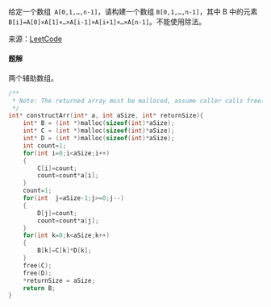 #### 

给定一个数组` A[0,1,…,n-1]`，请构建一个数组 `B[0,1,…,n-1]`，其中 B 中的元素 `B[i]=A[0]×A[1]×…×A[i-1]×A[i+1]×…×A[n-1]`。不能使用除法。

来源：[LeetCode](https://leetcode-cn.com/problems/gou-jian-cheng-ji-shu-zu-lcof)

#### 题解

两个辅助数组。

````C
/**
 * Note: The returned array must be malloced, assume caller calls free().
 */
int* constructArr(int* a, int aSize, int* returnSize){
    int* B = (int *)malloc(sizeof(int)*aSize);
    int* C = (int *)malloc(sizeof(int)*aSize);
    int* D = (int *)malloc(sizeof(int)*aSize);
    int count=1;
    for(int i=0;i<aSize;i++)
    {
        C[i]=count;
        count=count*a[i];
    }
    count=1;
    for(int  j=aSize-1;j>=0;j--)
    {
        D[j]=count;
        count=count*a[j];
    }
    for(int k=0;k<aSize;k++)
    {
        B[k]=C[k]*D[k];
    }
    free(C);
    free(D);
    *returnSize = aSize;
    return B;
}
````